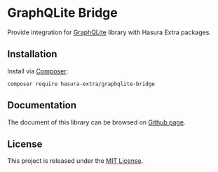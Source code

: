 GraphQLite Bridge
=================

Provide integration for [GraphQLite](https://graphqlite.thecodingmachine.io/) library with Hasura Extra packages.

Installation
------------

Install via [Composer](https://getcomposer.org/):

```shell
composer require hasura-extra/graphqlite-bridge
```

Documentation
------

The document of this library can be browsed on [Github page](https://hasura-extra.github.io/).

License
-------

This project is released under the [MIT License](./LICENSE).